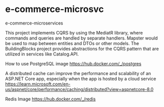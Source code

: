 # e-commerce-microsvc
e-commerce-microservices

This project implements CQRS by using the MediatR library, where commands and queries are handled by separate handlers. 
Mapster would be used to map between entities and DTOs or other models.
The BuildingBlocks project provides abstractions for the CQRS pattern that are utilized in services like Catalog.API.

How to use PostgreSQL image
https://hub.docker.com/_/postgres

A distributed cache can improve the performance and scalability of an ASP.NET Core app, especially when the app is hosted by a cloud service
https://learn.microsoft.com/en-us/aspnet/core/performance/caching/distributed?view=aspnetcore-8.0

Redis Image
https://hub.docker.com/_/redis

